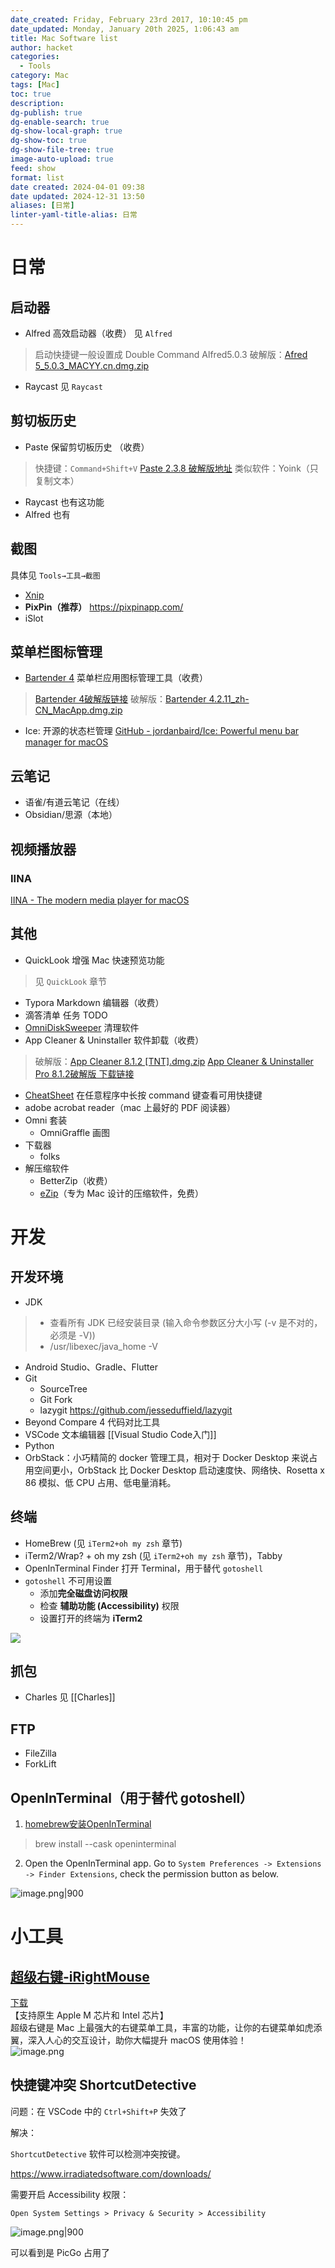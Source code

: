 ```yaml
---
date_created: Friday, February 23rd 2017, 10:10:45 pm
date_updated: Monday, January 20th 2025, 1:06:43 am
title: Mac Software list
author: hacket
categories:
  - Tools
category: Mac
tags: [Mac]
toc: true
description: 
dg-publish: true
dg-enable-search: true
dg-show-local-graph: true
dg-show-toc: true
dg-show-file-tree: true
image-auto-upload: true
feed: show
format: list
date created: 2024-04-01 09:38
date updated: 2024-12-31 13:50
aliases: [日常]
linter-yaml-title-alias: 日常
---
```


# 日常

## 启动器

- Alfred 高效启动器（收费） 见 `Alfred`

> 启动快捷键一般设置成 Double Command
> Alfred5.0.3 破解版：[Afred 5_5.0.3_MACYY.cn.dmg.zip](https://www.yuque.com/attachments/yuque/0/2023/zip/694278/1683810852602-46bbdb86-892c-4a8a-80cd-3e5f9dbe876b.zip?_lake_card=%7B%22src%22%3A%22https%3A%2F%2Fwww.yuque.com%2Fattachments%2Fyuque%2F0%2F2023%2Fzip%2F694278%2F1683810852602-46bbdb86-892c-4a8a-80cd-3e5f9dbe876b.zip%22%2C%22name%22%3A%22Afred%205_5.0.3_MACYY.cn.dmg.zip%22%2C%22size%22%3A6032598%2C%22ext%22%3A%22zip%22%2C%22source%22%3A%22%22%2C%22status%22%3A%22done%22%2C%22download%22%3Atrue%2C%22taskId%22%3A%22u82f8c347-939a-4dc7-a284-385d05ab236%22%2C%22taskType%22%3A%22upload%22%2C%22type%22%3A%22application%2Fzip%22%2C%22__spacing%22%3A%22both%22%2C%22mode%22%3A%22title%22%2C%22id%22%3A%22u348295c1%22%2C%22margin%22%3A%7B%22top%22%3Atrue%2C%22bottom%22%3Atrue%7D%2C%22card%22%3A%22file%22%7D)

- Raycast 见 `Raycast`

## 剪切板历史

- Paste 保留剪切板历史 （收费）

> 快捷键：`Command+Shift+V` [Paste 2.3.8 破解版地址](https://www.macyy.cn/archives/754#J_DLIPPCont)
> 类似软件：Yoink（只复制文本）

- Raycast 也有这功能
- Alfred 也有

## 截图

具体见 `Tools→工具→截图`

- [Xnip](http://www.xnipapp.com/)
- **PixPin（推荐）** <https://pixpinapp.com/>
- iSlot

## 菜单栏图标管理

- [Bartender 4](https://www.macbartender.com/) 菜单栏应用图标管理工具（收费）

> [Bartender 4破解版链接](https://www.macyy.cn/archives/458#J_DLIPPCont) 破解版：[Bartender 4.2.11_zh-CN_MacApp.dmg.zip](https://www.yuque.com/attachments/yuque/0/2023/zip/694278/1683807751588-2f78d675-cea6-4adc-89b3-c5b5ede7e4b6.zip?_lake_card=%7B%22src%22%3A%22https%3A%2F%2Fwww.yuque.com%2Fattachments%2Fyuque%2F0%2F2023%2Fzip%2F694278%2F1683807751588-2f78d675-cea6-4adc-89b3-c5b5ede7e4b6.zip%22%2C%22name%22%3A%22Bartender%204.2.11_zh-CN_MacApp.dmg.zip%22%2C%22size%22%3A8181377%2C%22ext%22%3A%22zip%22%2C%22source%22%3A%22%22%2C%22status%22%3A%22done%22%2C%22download%22%3Atrue%2C%22taskId%22%3A%22ue41a2781-9d2f-49bd-9e99-a7e0a4bc1e1%22%2C%22taskType%22%3A%22upload%22%2C%22type%22%3A%22application%2Fzip%22%2C%22__spacing%22%3A%22both%22%2C%22mode%22%3A%22title%22%2C%22id%22%3A%22aKTGn%22%2C%22margin%22%3A%7B%22top%22%3Atrue%2C%22bottom%22%3Atrue%7D%2C%22card%22%3A%22file%22%7D)

- Ice: 开源的状态栏管理 [GitHub - jordanbaird/Ice: Powerful menu bar manager for macOS](https://github.com/jordanbaird/Ice)

## 云笔记

- 语雀/有道云笔记（在线）
- Obsidian/思源（本地）

## 视频播放器

### IINA

[IINA - The modern media player for macOS](https://iina.io/)

## 其他

- QuickLook 增强 Mac 快速预览功能

> 见 `QuickLook` 章节

- Typora Markdown 编辑器（收费）
- 滴答清单 任务 TODO
- [OmniDiskSweeper](https://www.omnigroup.com/more) 清理软件
- App Cleaner & Uninstaller 软件卸载（收费）

> 破解版：[App Cleaner 8.1.2 [TNT].dmg.zip](https://www.yuque.com/attachments/yuque/0/2023/zip/694278/1683806911096-fb9052d0-b607-4fbe-b3e1-a0bf485b8800.zip?_lake_card=%7B%22src%22%3A%22https%3A%2F%2Fwww.yuque.com%2Fattachments%2Fyuque%2F0%2F2023%2Fzip%2F694278%2F1683806911096-fb9052d0-b607-4fbe-b3e1-a0bf485b8800.zip%22%2C%22name%22%3A%22App%20Cleaner%208.1.2%20%5BTNT%5D.dmg.zip%22%2C%22size%22%3A30887620%2C%22ext%22%3A%22zip%22%2C%22source%22%3A%22%22%2C%22status%22%3A%22done%22%2C%22download%22%3Atrue%2C%22taskId%22%3A%22u4eccfd8e-09f1-4e13-8daf-7bc4d544f3e%22%2C%22taskType%22%3A%22upload%22%2C%22type%22%3A%22application%2Fzip%22%2C%22__spacing%22%3A%22both%22%2C%22mode%22%3A%22title%22%2C%22id%22%3A%22u70abb6cf%22%2C%22margin%22%3A%7B%22top%22%3Atrue%2C%22bottom%22%3Atrue%7D%2C%22card%22%3A%22file%22%7D) [App Cleaner & Uninstaller Pro 8.1.2破解版 下载链接](https://luoxx.top/archives/appcleaneruninstallerpro811-share)

- [CheatSheet](https://www.cheatsheetapp.com/CheatSheet/) 在任意程序中长按 command 键查看可用快捷键
- adobe acrobat reader（mac 上最好的 PDF 阅读器）
- Omni 套装
  - OmniGraffle 画图
- 下载器
  - folks
- 解压缩软件
  - BetterZip（收费）
  - [eZip](https://ezip.awehunt.com/?locale=zh-CN)（专为 Mac 设计的压缩软件，免费）

# 开发

## 开发环境

- JDK

> - 查看所有 JDK 已经安装目录 (输入命令参数区分大小写 (-v 是不对的，必须是 -V))
> - /usr/libexec/java_home -V

- Android Studio、Gradle、Flutter
- Git
  - SourceTree
  - Git Fork
  - lazygit <https://github.com/jesseduffield/lazygit>
- Beyond Compare 4 代码对比工具
- VSCode 文本编辑器 [[Visual Studio Code入门]]
- Python
- OrbStack：小巧精简的 docker 管理工具，相对于 Docker Desktop 来说占用空间更小，OrbStack 比 Docker Desktop 启动速度快、网络快、Rosetta x 86 模拟、低 CPU 占用、低电量消耗。

## 终端

- HomeBrew (见 `iTerm2+oh my zsh` 章节)
- iTerm2/Wrap? + oh my zsh (见 `iTerm2+oh my zsh` 章节)，Tabby
- OpenInTerminal Finder 打开 Terminal，用于替代 `gotoshell`
- `gotoshell` 不可用设置
  - 添加**完全磁盘访问权限**
  - 检查 **辅助功能 (Accessibility)** 权限
  - 设置打开的终端为 **iTerm2**

![](https://raw.githubusercontent.com/hacket/ObsidianOSS/master/obsidian/20241231134836.png)

## 抓包

- Charles 见 [[Charles]]

## FTP

- FileZilla
- ForkLift

## OpenInTerminal（用于替代 gotoshell）

1. [homebrew安装OpenInTerminal](https://github.com/Ji4n1ng/OpenInTerminal#a-homebrew)

> brew install --cask openinterminal

2. Open the OpenInTerminal app. Go to `System Preferences -> Extensions -> Finder Extensions`, check the permission button as below.

![image.png|900](https://cdn.nlark.com/yuque/0/2023/png/694278/1683550056925-2496e126-99c5-413f-b4fc-404e17e935c8.png#averageHue=%23dad9d9&clientId=u74ea1eda-71d6-4&from=paste&height=365&id=u22765904&originHeight=1056&originWidth=1422&originalType=binary&ratio=2&rotation=0&showTitle=false&size=339970&status=done&style=none&taskId=u26c7b928-4448-4af2-8ad8-011b729e7bb&title=&width=491)

# 小工具

## [超级右键-iRightMouse](https://www.better365.cn/irightmouse.html)

[下载](https://www.better365.cn/irightmouse.html)<br>【支持原生 Apple M 芯片和 Intel 芯片】<br>超级右键是 Mac 上最强大的右键菜单工具，丰富的功能，让你的右键菜单如虎添翼，深入人心的交互设计，助你大幅提升 macOS 使用体验！<br>![image.png](https://cdn.nlark.com/yuque/0/2023/png/694278/1702907535405-6922526d-2e0a-4575-94b5-f16062e15d8c.png#averageHue=%23739f78&clientId=u5dd151ed-1d5d-4&from=paste&height=664&id=uc63c576d&originHeight=1328&originWidth=2286&originalType=binary&ratio=2&rotation=0&showTitle=false&size=1380516&status=done&style=none&taskId=u5d457def-3d6e-4640-a7f4-9bf6b6934d8&title=&width=1143)

## 快捷键冲突 ShortcutDetective

问题：在 VSCode 中的 `Ctrl+Shift+P` 失效了

解决：

`ShortcutDetective` 软件可以检测冲突按键。

<https://www.irradiatedsoftware.com/downloads/>

需要开启 Accessibility 权限：

`Open System Settings > Privacy & Security > Accessibility`

![image.png|900](https://raw.githubusercontent.com/hacket/ObsidianOSS/master/obsidian/20240229161601.png)

可以看到是 PicGo 占用了
